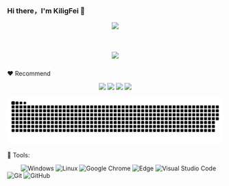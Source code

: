 ### Hi there，I'm KiligFei 👋

<div align="center"><img src="https://cdn.jsdelivr.net/gh/sun0225SUN/photos/images/202110311924844.png" /></div>
<h1 align="center">
 <img src="https://readme-typing-svg.herokuapp.com?color=244DF7A9&lines=welcome+to+my+GitHub"> 
</h1>

:heart: Recommend

<div align="center">
<a href="https://github.com/KiligFei/kilig.compoents">
    <img width="45%" hei src="https://github-readme-stats.vercel.app/api/pin/?username=KiligFei&repo=kilig.compoents&theme=dark&bg_color=0d1117&hide_border=true" /></a>
  <a href="https://github.com/KiligFei/kilig.me">
    <img width="45%" hei src="https://github-readme-stats.vercel.app/api/pin/?username=KiligFei&repo=kilig.me&theme=dark&bg_color=0d1117&hide_border=true" /></a>
  <a href="https://github.com/KiligFei/fix-deprecated-api">
    <img width="45%" hei src="https://github-readme-stats.vercel.app/api/pin/?username=KiligFei&repo=fix-deprecated-api&theme=dark&bg_color=0d1117&hide_border=true" /></a>
  <a href="https://github.com/KiligFei/plum-demo">
    <img width="45%" hei src="https://github-readme-stats.vercel.app/api/pin/?username=KiligFei&repo=plum-demo&theme=dark&bg_color=0d1117&hide_border=true" /></a>
</div>

![img](./github-contribution-grid-snake.svg)

🧰 Tools:

&emsp;&emsp;
![Windows](https://img.shields.io/badge/Windows-0078D6?style=flat-square&logo=windows&logoColor=white)
![Linux](https://img.shields.io/badge/Linux-FCC624?style=style=flat-square&logo=linux&logoColor=black)
![Google Chrome](https://img.shields.io/badge/Chrome-4285F4?style=flat-square&logo=GoogleChrome&logoColor=white)
![Edge](https://img.shields.io/badge/Edge-0078D7?style=flat-square&logo=Microsoft-edge&logoColor=white)
![Visual Studio Code](https://img.shields.io/badge/-Visual%20Studio%20Code-007ACC?style=flat-square&logo=Visual%20Studio%20Code&logoColor=fff)
![Git](https://img.shields.io/badge/-Git-FCC624?style=flat-square&logo=git)
![GitHub](https://img.shields.io/badge/-GitHub-pink?style=flat-square&logo=github)
